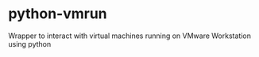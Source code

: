 # python-vmrun
Wrapper to interact with virtual machines running on VMware Workstation using python
